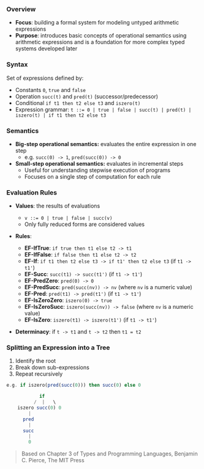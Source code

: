 ### Overview
- **Focus**: building a formal system for modeling untyped arithmetic expressions
- **Purpose**: introduces basic concepts of operational semantics using arithmetic expressions and is a foundation for more complex typed systems developed later

### Syntax
Set of expressions defined by:
- Constants `0`, `true` and `false` 
- Operation `succ(t)` and `pred(t)` (successor/predecessor)
- Conditional `if t1 then t2 else t3` and `iszero(t)`
- Expression grammar: `t ::= 0 | true | false | succ(t) | pred(t) | iszero(t) | if t1 then t2 else t3`

### Semantics
- **Big-step operational semantics:** evaluates the entire expression in one step
	- e.g. `succ(0) -> 1`, `pred(succ(0)) -> 0`
- **Small-step operational semantics:** evaluates in incremental steps
	- Useful for understanding stepwise execution of programs
	- Focuses on a single step of computation for each rule

### Evaluation Rules
- **Values**: the results of evaluations
	- `v ::= 0 | true | false | succ(v)`
	- Only fully reduced forms are considered values
- **Rules**:
	- **EF-IfTrue**: `if true then t1 else t2 -> t1`
	- **EF-IfFalse**: `if false then t1 else t2 -> t2`
	- **EF-If**: `if t1 then t2 else t3 -> if t1' then t2 else t3` (if `t1 -> t1'`)
	- **EF-Succ**: `succ(t1) -> succ(t1')` (if `t1 -> t1'`)
	- **EF-PredZero**: `pred(0) -> 0`
	- **EF-PredSucc**: `pred(succ(nv)) -> nv` (where `nv` is a numeric value)
	- **EF-Pred**: `pred(t1) -> pred(t1')` (if `t1 -> t1'`)
	- **EF-IsZeroZero**: `iszero(0) -> true`
	- **EF-IsZeroSucc**: `iszero(succ(nv)) -> false` (where `nv` is a numeric value)
	- **EF-IsZero**: `iszero(t1) -> iszero(t1')` (if `t1 -> t1'`)

- **Determinacy**: if `t -> t1` and `t -> t2` then `t1 = t2`

### Splitting an Expression into a Tree
1. Identify the root
2. Break down sub-expressions
3. Repeat recursively

```haskell
e.g. if iszero(pred(succ(0))) then succ(0) else 0

            if
          /  |   \
    iszero succ(0) 0
        |
      pred
        |
      succ
        |
        0
```


> Based on Chapter 3 of Types and Programming Languages, Benjamin C. Pierce, The MIT Press